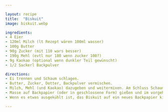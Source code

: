 ```yaml
---

layout: recipe
title:  "Biskuit"
image: biskuit.webp

ingredients:
- 4 Eier
- 120ml Milch (lt Rezept wären 100ml wasser)
- 100g Butter
- 90g Zucker (mit 110 wars besser)
- 190g Mehl (evtl nur 180 wenn zucker 100?)
- 9g Kaokao (optional wenn dunkler Teil gewünscht)
- 1/2 Sackerl Backpulver

directions:
- Ei trennen und Schaum schlagen.
- Butter, Zucker, Dotter, Backpulver vermischen.
- Milch, Mehl (und Kaokao) dazugeben und weitermixen. Am Schluss Schaum händisch unterheben.
- Masse auf Backpapier (oder in geschlossene Form) gießen und im vorgeheizten Backrohr bei 180°C ca 20min Ober-Unterhitze backen.
- Wenn es etwas ausgekühlt ist, das Biskuit auf ein neues Backpapier kippen (die Unterseite ist glatter und so löst man den Kuchen vom Boden)

---
```

